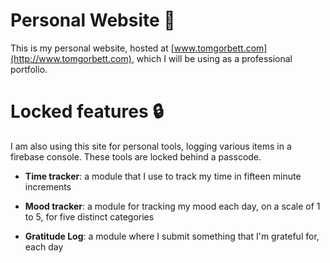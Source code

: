# Personal Website 🔗
This is my personal website, hosted at [www.tomgorbett.com](http://www.tomgorbett.com), which I will be using as a professional portfolio.


# Locked features 🔒
I am also using this site for personal tools, logging various items in a firebase console. These tools are locked behind a passcode.

- **Time tracker**: a module that I use to track my time in fifteen minute increments

- **Mood tracker**: a module for tracking my mood each day, on a scale of 1 to 5, for five distinct categories

- **Gratitude Log**: a module where I submit something that I'm grateful for, each day
